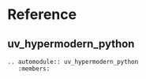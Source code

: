# Reference

## uv_hypermodern_python

```{eval-rst}
.. automodule:: uv_hypermodern_python
   :members:
```
